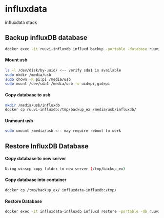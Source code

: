 # influxdata
influxdata stack

## Backup influxDB database
```sh
docker exec -it ruuvi-influxdb influxd backup -portable -database ruuvi /tmp/backup_ex
```

#### Mount usb
```sh
ls -l /dev/disk/by-uuid/ <-- verify sda1 is available
sudo mkdir /media/usb
sudo chown -R pi:pi /media/usb
sudo mount /dev/sda1 /media/usb -o uid=pi,gid=pi

```

#### Copy database to usb
```sh
mkdir /media/usb/influxdb
docker cp ruuvi-influxdb:/tmp/backup_ex /media/usb/influxdb/
```

#### Unmount usb
```sh
sudo umount /media/usb <-- may require reboot to work
```

## Restore InfluxDB Database

#### Copy database to new server
```sh
Using winscp copy folder to new server (/tmp/backup_ex) 
```
#### Copy database into container
```sh
docker cp /tmp/backup_ex/ influxdata-influxdb:/tmp/
```

#### Restore Database
```sh
docker exec -it influxdata-influxdb influxd restore -portable -db ruuvi /tmp/backup_ex
```
